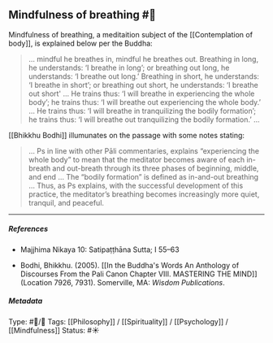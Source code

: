 ## Mindfulness of breathing  #🧠 

Mindfulness of breathing, a meditaition subject of the [[Contemplation of body]], is explained below per the Buddha:

> ... mindful he breathes in, mindful he breathes out. Breathing in long, he understands: ‘I breathe in long’; or breathing out long, he understands: ‘I breathe out long.’ Breathing in short, he understands: ‘I breathe in short’; or breathing out short, he understands: ‘I breathe out short' ... He trains thus: ‘I will breathe in experiencing the whole body’; he trains thus: ‘I will breathe out experiencing the whole body.’ ... He trains thus: ‘I will breathe in tranquilizing the bodily formation’; he trains thus: ‘I will breathe out tranquilizing the bodily formation.’ ... 

[[Bhikkhu Bodhi]] illumunates on the passage with some notes stating:

> ... Ps in line with other Pāli commentaries, explains “experiencing the whole body” to mean that the meditator becomes aware of each in-breath and out-breath through its three phases of beginning, middle, and end ... The “bodily formation” is defined as in-and-out breathing ... Thus, as Ps explains, with the successful development of this practice, the meditator’s breathing becomes increasingly more quiet, tranquil, and peaceful.

___

##### References

- Majjhima Nikaya 10: Satipaṭṭhāna Sutta; I 55–63

- Bodhi, Bhikkhu. (2005). [[In the Buddha's Words An Anthology of Discourses From the Pali Canon Chapter VIII. MASTERING THE MIND]] (Location 7926, 7931). Somerville, MA: _Wisdom Publications_.

##### Metadata
Type: #🔵/🔵 
Tags: [[Philosophy]] / [[Spirituality]] / [[Psychology]] / [[Mindfulness]] 
Status: #☀️ 